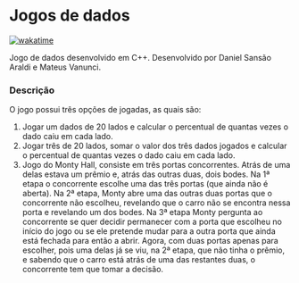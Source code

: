 # Jogos de dados

[![wakatime](https://wakatime.com/badge/user/920a7e43-2969-4212-82ff-1b375685ff58/project/a38691d1-81d5-4c57-ba09-e5d8f34801b7.svg)](https://wakatime.com/badge/user/920a7e43-2969-4212-82ff-1b375685ff58/project/a38691d1-81d5-4c57-ba09-e5d8f34801b7)

Jogo de dados desenvolvido em C++. Desenvolvido por Daniel Sansão Araldi e Mateus Vanunci.

### Descrição

O jogo possui três opções de jogadas, as quais são:

1. Jogar um dados de 20 lados e calcular o percentual de quantas vezes o dado caiu em cada lado.
2. Jogar três de 20 lados, somar o valor dos três dados jogados e calcular o percentual de quantas vezes o dado caiu em cada lado.
3. Jogo do Monty Hall, consiste em três portas concorrentes. Atrás de uma delas estava um prêmio e, atrás das outras duas, dois bodes. Na 1ª etapa o concorrente escolhe uma das três portas (que ainda não é aberta). Na 2ª etapa, Monty abre uma das outras duas portas que o concorrente não escolheu, revelando que o carro não se encontra nessa porta e revelando um dos bodes. Na 3ª etapa Monty pergunta ao concorrente se quer decidir permanecer com a porta que escolheu no início do jogo ou se ele pretende mudar para a outra porta que ainda está fechada para então a abrir. Agora, com duas portas apenas para escolher, pois uma delas já se viu, na 2ª etapa, que não tinha o prêmio, e sabendo que o carro está atrás de uma das restantes duas, o concorrente tem que tomar a decisão.
